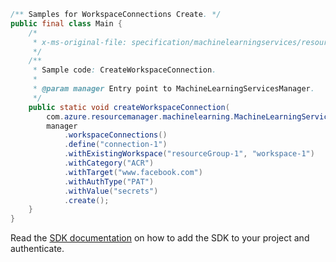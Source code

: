 ```java
/** Samples for WorkspaceConnections Create. */
public final class Main {
    /*
     * x-ms-original-file: specification/machinelearningservices/resource-manager/Microsoft.MachineLearningServices/preview/2022-02-01-preview/examples/WorkspaceConnection/create.json
     */
    /**
     * Sample code: CreateWorkspaceConnection.
     *
     * @param manager Entry point to MachineLearningServicesManager.
     */
    public static void createWorkspaceConnection(
        com.azure.resourcemanager.machinelearning.MachineLearningServicesManager manager) {
        manager
            .workspaceConnections()
            .define("connection-1")
            .withExistingWorkspace("resourceGroup-1", "workspace-1")
            .withCategory("ACR")
            .withTarget("www.facebook.com")
            .withAuthType("PAT")
            .withValue("secrets")
            .create();
    }
}
```

Read the [SDK documentation](https://github.com/Azure/azure-sdk-for-java/blob/azure-resourcemanager-machinelearning_1.0.0-beta.1/sdk/machinelearning/azure-resourcemanager-machinelearning/README.md) on how to add the SDK to your project and authenticate.
